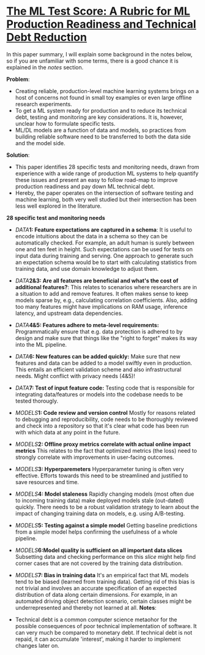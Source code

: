 # [The ML Test Score: A Rubric for ML Production Readiness and Technical Debt Reduction](https://storage.googleapis.com/pub-tools-public-publication-data/pdf/aad9f93b86b7addfea4c419b9100c6cdd26cacea.pdf)

In this paper summary, I will explain some background in the notes below, so if you are unfamiliar with some terms, there is a good chance it is explained in the *notes* section.

**Problem**: 
- Creating reliable, production-level machine learning systems brings on a host of concerns not found in
small toy examples or even large offline research experiments.
- To get a ML system ready for production and to reduce its technical debt, testing and monitoring are key considerations. It is, however, unclear how to formulate specific tests.
- ML/DL models are a function of data and models, so practices from building reliable software need to be transferred to both the data side and the model side.

 **Solution**: 
 - This paper identifies 28 specific tests and monitoring needs, drawn from experience with a wide range of production ML systems to help quantify these issues and present an easy to follow road-map to improve production readiness and pay down ML technical debt.
 - Hereby, the paper operates on the intersection of software testing and machine learning, both very well studied but their intersection has been less well explored in the literature.

**28 specific test and monitoring needs**

-  *DATA***1: Feature expectations are captured in a schema**: It is useful to encode intuitions about the data in a schema so they can be automatically checked. For example, an adult human is surely between one and ten feet in height. Such expectations can be used for tests on input data during training and serving. One approach to generate such an expectation schema would be to start with calculating statistics from training data, and use domain knowledge to adjust them.
-  *DATA***2&3: Are all features are beneficial and what's the cost of additional features?**: This relates to scenarios where researchers are in a situation to add and remove features. It often makes sense to keep models sparse by, e.g., calculating correlation coefficients. Also, adding too many features might have implications on RAM usage, inference latency, and upstream data dependencies. 
- *DATA***4&5: Features adhere to meta-level requirements:** Programmatically ensure that e.g. data protection is adhered to by design and make sure that things like the "right to forget" makes its way into the ML pipeline.
- *DATA***6: New features can be added quickly:** Make sure that new features and data can be added to a model swiftly even in production. This entails an efficient validation scheme and also infrastructural needs. Might conflict with privacy needs (4&5)!
- *DATA***7: Test of input feature code:** Testing code that is responsible for integrating data/features or models into the codebase needs to be tested thorougly.

- *MODELS***1: Code review and version control** Mostly for reasons related to debugging and reproducibility, code needs to be thoroughly reviewed and check into a repository so that it's clear what code has been run with which data at any point in the future.
- *MODELS***2: Offline proxy metrics correlate with actual online impact metrics** This relates to the fact that optimized metrics (the loss) need to strongly correlate with improvements in user-facing outcomes.
- *MODELS***3: Hyperparemeters** Hyperparameter tuning is often very effective. Efforts towards this need to be streamlined and justified to save resources and time.
- *MODELS***4: Model staleness** Rapidly changing models (most often due to incoming training data) make deployed models stale (out-dated) quickly. There needs to be a robust validation strategy to learn about the impact of changing training data on models, e.g. using A/B-testing.
- *MODELS***5: Testing against a simple model** Getting baseline predictions from a simple model helps confirming the usefulness of a whole pipeline.
- *MODELS***6:Model quality is sufficient on all important data slices** Subsetting data and checking performance on this *slice* might help find corner cases that are not covered by the training data distribution.
- *MODELS***7: Bias in training data** It's an empirical fact that ML models tend to be biased (learned from training data). Getting rid of this bias is not trivial and involves an accurate specification of an expected distribution of data along certain dimensions. For example, in an automated driving object detection scenario, certain classes might be underrepresented and thereby not learned at all.
**Notes**:
* Technical debt is a common computer science metaohor for the possible consequences of poor technical implementation of software. It can very much be compared to monetary debt. If technical debt is not repaid, it can accumulate 'interest', making it harder to implement changes later on. 

